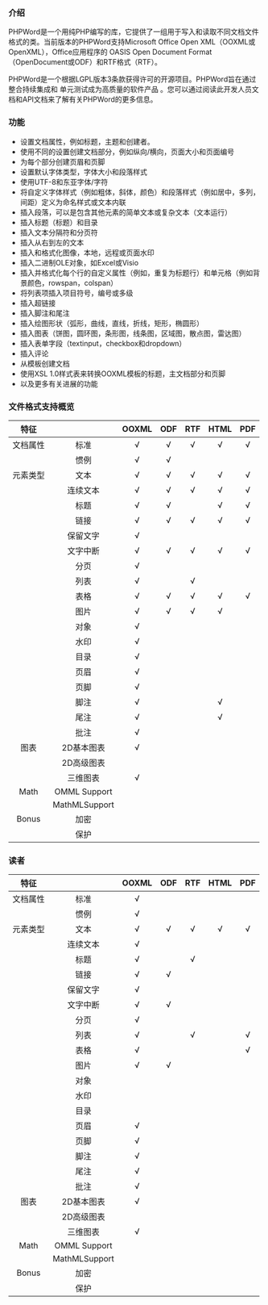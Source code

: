### 介绍
PHPWord是一个用纯PHP编写的库，它提供了一组用于写入和读取不同文档文件格式的类。当前版本的PHPWord支持Microsoft Office Open XML（OOXML或OpenXML），Office应用程序的 OASIS Open Document Format （OpenDocument或ODF）和RTF格式（RTF）。

PHPWord是一个根据LGPL版本3条款获得许可的开源项目。PHPWord旨在通过整合持续集成和 单元测试成为高质量的软件产品 。您可以通过阅读此开发人员文档和API文档来了解有关PHPWord的更多信息。

### 功能
* 设置文档属性，例如标题，主题和创建者。
* 使用不同的设置创建文档部分，例如纵向/横向，页面大小和页面编号
* 为每个部分创建页眉和页脚
* 设置默认字体类型，字体大小和段落样式
* 使用UTF-8和东亚字体/字符
* 将自定义字体样式（例如粗体，斜体，颜色）和段落样式（例如居中，多列，间距）定义为命名样式或文本内联
* 插入段落，可以是包含其他元素的简单文本或复杂文本（文本运行）
* 插入标题（标题）和目录
* 插入文本分隔符和分页符
* 插入从右到左的文本
* 插入和格式化图像，本地，远程或页面水印
* 插入二进制OLE对象，如Excel或Visio
* 插入并格式化每个行的自定义属性（例如，重复为标题行）和单元格（例如背景颜色，rowspan，colspan）
* 将列表项插入项目符号，编号或多级
* 插入超链接
* 插入脚注和尾注
* 插入绘图形状（弧形，曲线，直线，折线，矩形，椭圆形）
* 插入图表（饼图，圆环图，条形图，线条图，区域图，散点图，雷达图）
* 插入表单字段（textinput，checkbox和dropdown）
* 插入评论
* 从模板创建文档
* 使用XSL 1.0样式表来转换OOXML模板的标题，主文档部分和页脚
* 以及更多有关进展的功能

### 文件格式支持概览

|   特征   |               | OOXML | ODF  | RTF  | HTML | PDF  |
| :------: | :-----------: | :---: | :--: | :--: | :--: | :--: |
| 文档属性 |     标准      |   √   |  √   |  √   |  √   |  √   |
|          |     惯例      |   √   |  √   |      |      |      |
| 元素类型 |     文本      |   √   |  √   |  √   |  √   |  √   |
|          |   连续文本    |   √   |  √   |  √   |  √   |  √   |
|          |     标题      |   √   |  √   |      |  √   |  √   |
|          |     链接      |   √   |  √   |  √   |  √   |  √   |
|          |   保留文字    |   √   |      |      |      |      |
|          |   文字中断    |   √   |  √   |  √   |  √   |  √   |
|          |     分页      |   √   |      |      |      |      |
|          |     列表      |   √   |      |  √   |      |      |
|          |     表格      |   √   |  √   |  √   |  √   |  √   |
|          |     图片      |   √   |  √   |  √   |  √   |      |
|          |     对象      |   √   |      |      |      |      |
|          |     水印      |   √   |      |      |      |      |
|          |     目录      |   √   |      |      |      |      |
|          |     页眉      |   √   |      |      |      |      |
|          |     页脚      |   √   |      |      |      |      |
|          |     脚注      |   √   |      |      |  √   |      |
|          |     尾注      |   √   |      |      |  √   |      |
|          |     批注      |   √   |      |      |      |      |
|   图表   |  2D基本图表   |   √   |      |      |      |      |
|          |  2D高级图表   |       |      |      |      |      |
|          |   三维图表    |   √   |      |      |      |      |
|   Math   | OMML Support  |       |      |      |      |      |
|          | MathMLSupport |       |      |      |      |      |
|  Bonus   |     加密      |       |      |      |      |      |
|          |     保护      |       |      |      |      |      |

### 读者

|   特征   |               | OOXML | ODF  | RTF  | HTML | PDF  |
| :------: | :-----------: | :---: | :--: | :--: | :--: | :--: |
| 文档属性 |     标准      |   √   |      |      |      |      |
|          |     惯例      |   √   |      |      |      |      |
| 元素类型 |     文本      |   √   |  √   |  √   |  √   |  √   |
|          |   连续文本    |   √   |      |      |      |      |
|          |     标题      |   √   |      |  √   |      |      |
|          |     链接      |   √   |  √   |      |      |      |
|          |   保留文字    |   √   |      |      |      |      |
|          |   文字中断    |   √   |  √   |      |      |      |
|          |     分页      |   √   |      |      |      |      |
|          |     列表      |   √   |      |  √   |      |  √   |
|          |     表格      |   √   |      |      |      |  √   |
|          |     图片      |   √   |  √   |      |      |      |
|          |     对象      |       |      |      |      |      |
|          |     水印      |       |      |      |      |      |
|          |     目录      |       |      |      |      |      |
|          |     页眉      |   √   |      |      |      |      |
|          |     页脚      |   √   |      |      |      |      |
|          |     脚注      |   √   |      |      |      |      |
|          |     尾注      |   √   |      |      |      |      |
|          |     批注      |   √   |      |      |      |      |
|   图表   |  2D基本图表   |   √   |      |      |      |      |
|          |  2D高级图表   |       |      |      |      |      |
|          |   三维图表    |   √   |      |      |      |      |
|   Math   | OMML Support  |       |      |      |      |      |
|          | MathMLSupport |       |      |      |      |      |
|  Bonus   |     加密      |       |      |      |      |      |
|          |     保护      |       |      |      |      |      |
